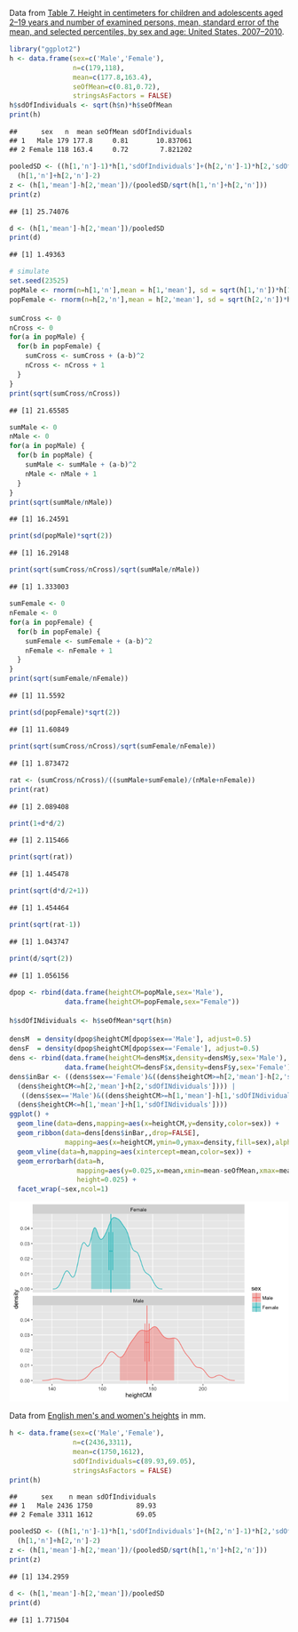 Data from [Table 7. Height in centimeters for children and adolescents aged 2–19 years and number of examined persons, mean, standard error of the mean, and selected percentiles, by sex and age: United States, 2007–2010](http://www.cdc.gov/nchs/data/series/sr_11/sr11_252.pdf).

``` r
library("ggplot2")
h <- data.frame(sex=c('Male','Female'),
                n=c(179,118),
                mean=c(177.8,163.4),
                seOfMean=c(0.81,0.72),
                stringsAsFactors = FALSE)
h$sdOfIndividuals <- sqrt(h$n)*h$seOfMean
print(h)
```

    ##      sex   n  mean seOfMean sdOfIndividuals
    ## 1   Male 179 177.8     0.81       10.837061
    ## 2 Female 118 163.4     0.72        7.821202

``` r
pooledSD <- ((h[1,'n']-1)*h[1,'sdOfIndividuals']+(h[2,'n']-1)*h[2,'sdOfIndividuals'])/
  (h[1,'n']+h[2,'n']-2)
z <- (h[1,'mean']-h[2,'mean'])/(pooledSD/sqrt(h[1,'n']+h[2,'n']))
print(z)
```

    ## [1] 25.74076

``` r
d <- (h[1,'mean']-h[2,'mean'])/pooledSD
print(d)
```

    ## [1] 1.49363

``` r
# simulate 
set.seed(23525)
popMale <- rnorm(n=h[1,'n'],mean = h[1,'mean'], sd = sqrt(h[1,'n'])*h[1,'seOfMean'])
popFemale <- rnorm(n=h[2,'n'],mean = h[2,'mean'], sd = sqrt(h[2,'n'])*h[2,'seOfMean'])

sumCross <- 0
nCross <- 0
for(a in popMale) {
  for(b in popFemale) {
    sumCross <- sumCross + (a-b)^2
    nCross <- nCross + 1
  }
}
print(sqrt(sumCross/nCross))
```

    ## [1] 21.65585

``` r
sumMale <- 0
nMale <- 0
for(a in popMale) {
  for(b in popMale) {
    sumMale <- sumMale + (a-b)^2
    nMale <- nMale + 1
  }
}
print(sqrt(sumMale/nMale))
```

    ## [1] 16.24591

``` r
print(sd(popMale)*sqrt(2))
```

    ## [1] 16.29148

``` r
print(sqrt(sumCross/nCross)/sqrt(sumMale/nMale))
```

    ## [1] 1.333003

``` r
sumFemale <- 0
nFemale <- 0
for(a in popFemale) {
  for(b in popFemale) {
    sumFemale <- sumFemale + (a-b)^2
    nFemale <- nFemale + 1
  }
}
print(sqrt(sumFemale/nFemale))
```

    ## [1] 11.5592

``` r
print(sd(popFemale)*sqrt(2))
```

    ## [1] 11.60849

``` r
print(sqrt(sumCross/nCross)/sqrt(sumFemale/nFemale))
```

    ## [1] 1.873472

``` r
rat <- (sumCross/nCross)/((sumMale+sumFemale)/(nMale+nFemale))
print(rat)
```

    ## [1] 2.089408

``` r
print(1+d*d/2)
```

    ## [1] 2.115466

``` r
print(sqrt(rat))
```

    ## [1] 1.445478

``` r
print(sqrt(d*d/2+1))
```

    ## [1] 1.454464

``` r
print(sqrt(rat-1))
```

    ## [1] 1.043747

``` r
print(d/sqrt(2))
```

    ## [1] 1.056156

``` r
dpop <- rbind(data.frame(heightCM=popMale,sex='Male'),
              data.frame(heightCM=popFemale,sex="Female"))

h$sdOfINdividuals <- h$seOfMean*sqrt(h$n)

densM  = density(dpop$heightCM[dpop$sex=='Male'], adjust=0.5)
densF  = density(dpop$heightCM[dpop$sex=='Female'], adjust=0.5)
dens <- rbind(data.frame(heightCM=densM$x,density=densM$y,sex='Male'),
              data.frame(heightCM=densF$x,density=densF$y,sex='Female'))
dens$inBar <- ((dens$sex=='Female')&((dens$heightCM>=h[2,'mean']-h[2,'sdOfINdividuals'])&
  (dens$heightCM<=h[2,'mean']+h[2,'sdOfINdividuals']))) | 
   ((dens$sex=='Male')&((dens$heightCM>=h[1,'mean']-h[1,'sdOfINdividuals'])&
  (dens$heightCM<=h[1,'mean']+h[1,'sdOfINdividuals'])))
ggplot() +
  geom_line(data=dens,mapping=aes(x=heightCM,y=density,color=sex)) +
  geom_ribbon(data=dens[dens$inBar,,drop=FALSE],
              mapping=aes(x=heightCM,ymin=0,ymax=density,fill=sex),alpha=0.4) +
  geom_vline(data=h,mapping=aes(xintercept=mean,color=sex)) +
  geom_errorbarh(data=h,
                 mapping=aes(y=0.025,x=mean,xmin=mean-seOfMean,xmax=mean+seOfMean,color=sex),
                 height=0.025) + 
  facet_wrap(~sex,ncol=1)
```

![](heights_files/figure-markdown_github/unnamed-chunk-1-1.png)

Data from [English men's and women's heights](https://en.wikipedia.org/wiki/Effect_size#Cohen.27s_d) in mm.

``` r
h <- data.frame(sex=c('Male','Female'),
                n=c(2436,3311),
                mean=c(1750,1612),
                sdOfIndividuals=c(89.93,69.05),
                stringsAsFactors = FALSE)
print(h)
```

    ##      sex    n mean sdOfIndividuals
    ## 1   Male 2436 1750           89.93
    ## 2 Female 3311 1612           69.05

``` r
pooledSD <- ((h[1,'n']-1)*h[1,'sdOfIndividuals']+(h[2,'n']-1)*h[2,'sdOfIndividuals'])/
  (h[1,'n']+h[2,'n']-2)
z <- (h[1,'mean']-h[2,'mean'])/(pooledSD/sqrt(h[1,'n']+h[2,'n']))
print(z)
```

    ## [1] 134.2959

``` r
d <- (h[1,'mean']-h[2,'mean'])/pooledSD
print(d)
```

    ## [1] 1.771504

